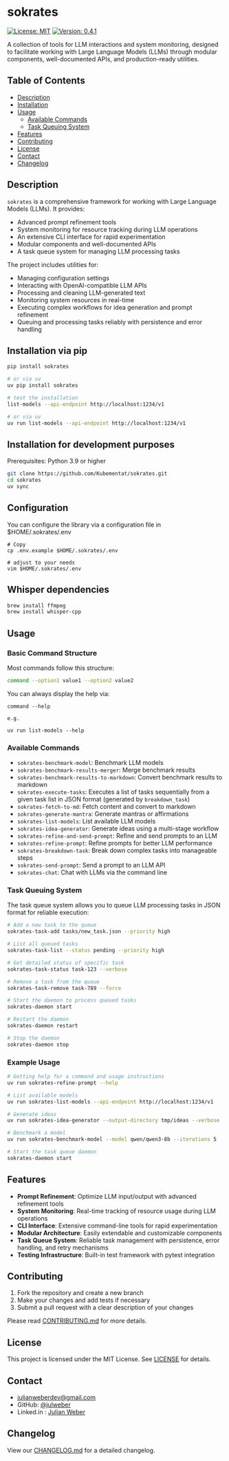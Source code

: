 # sokrates

[![License: MIT](https://img.shields.io/badge/License-MIT-blue.svg)](https://opensource.org/licenses/MIT)
[![Version: 0.4.1](https://img.shields.io/badge/Version-0.4.1-brightgreen.svg)](https://github.com/Kubementat/sokrates)

A collection of tools for LLM interactions and system monitoring, designed to facilitate working with Large Language Models (LLMs) through modular components, well-documented APIs, and production-ready utilities.

## Table of Contents
- [Description](#description)
- [Installation](#installation)
- [Usage](#usage)
  - [Available Commands](#available-commands)
  - [Task Queuing System](#task-queuing-system)
- [Features](#features)
- [Contributing](#contributing)
- [License](#license)
- [Contact](#contact)
- [Changelog](#changelog)

## Description

`sokrates` is a comprehensive framework for working with Large Language Models (LLMs). It provides:

- Advanced prompt refinement tools
- System monitoring for resource tracking during LLM operations
- An extensive CLI interface for rapid experimentation
- Modular components and well-documented APIs
- A task queue system for managing LLM processing tasks

The project includes utilities for:
- Managing configuration settings
- Interacting with OpenAI-compatible LLM APIs
- Processing and cleaning LLM-generated text
- Monitoring system resources in real-time
- Executing complex workflows for idea generation and prompt refinement
- Queuing and processing tasks reliably with persistence and error handling

## Installation via pip

```bash
pip install sokrates

# or via uv
uv pip install sokrates

# test the installation
list-models --api-endpoint http://localhost:1234/v1

# or via uv
uv run list-models --api-endpoint http://localhost:1234/v1
```

## Installation for development purposes

Prerequisites: Python 3.9 or higher

```bash
git clone https://github.com/Kubementat/sokrates.git
cd sokrates
uv sync
```

## Configuration

You can configure the library via a configuration file in $HOME/.sokrates/.env

```
# Copy
cp .env.example $HOME/.sokrates/.env

# adjust to your needs
vim $HOME/.sokrates/.env
```

## Whisper dependencies

```bash
brew install ffmpeg
brew install whisper-cpp
```

## Usage

### Basic Command Structure

Most commands follow this structure:
```bash
command --option1 value1 --option2 value2
```

You can always display the help via:
```
command --help

e.g.

uv run list-models --help
```

### Available Commands

- `sokrates-benchmark-model`: Benchmark LLM models
- `sokrates-benchmark-results-merger`: Merge benchmark results
- `sokrates-benchmark-results-to-markdown`: Convert benchmark results to markdown
- `sokrates-execute-tasks`: Executes a list of tasks sequentially from a given task list in JSON format (generated by `breakdown_task`)
- `sokrates-fetch-to-md`: Fetch content and convert to markdown
- `sokrates-generate-mantra`: Generate mantras or affirmations
- `sokrates-list-models`: List available LLM models
- `sokrates-idea-generator`: Generate ideas using a multi-stage workflow
- `sokrates-refine-and-send-prompt`: Refine and send prompts to an LLM
- `sokrates-refine-prompt`: Refine prompts for better LLM performance
- `sokrates-breakdown-task`: Break down complex tasks into manageable steps
- `sokrates-send-prompt`: Send a prompt to an LLM API
- `sokrates-chat`: Chat with LLMs via the command line

### Task Queuing System

The task queue system allows you to queue LLM processing tasks in JSON format for reliable execution:

```bash
# Add a new task to the queue
sokrates-task-add tasks/new_task.json --priority high

# List all queued tasks
sokrates-task-list --status pending --priority high

# Get detailed status of specific task
sokrates-task-status task-123 --verbose

# Remove a task from the queue
sokrates-task-remove task-789 --force

# Start the daemon to process queued tasks
sokrates-daemon start

# Restart the daemon
sokrates-daemon restart

# Stop the daemon
sokrates-daemon stop
```

### Example Usage

```bash
# Getting help for a command and usage instructions
uv run sokrates-refine-prompt --help

# List available models
uv run sokrates-list-models --api-endpoint http://localhost:1234/v1

# Generate ideas
uv run sokrates-idea-generator --output-directory tmp/ideas --verbose

# Benchmark a model
uv run sokrates-benchmark-model --model qwen/qwen3-8b --iterations 5

# Start the task queue daemon
sokrates-daemon start
```

## Features

- **Prompt Refinement**: Optimize LLM input/output with advanced refinement tools
- **System Monitoring**: Real-time tracking of resource usage during LLM operations
- **CLI Interface**: Extensive command-line tools for rapid experimentation
- **Modular Architecture**: Easily extendable and customizable components
- **Task Queue System**: Reliable task management with persistence, error handling, and retry mechanisms
- **Testing Infrastructure**: Built-in test framework with pytest integration

## Contributing

1. Fork the repository and create a new branch
2. Make your changes and add tests if necessary
3. Submit a pull request with a clear description of your changes

Please read [CONTRIBUTING.md](CONTRIBUTING.md) for more details.

## License

This project is licensed under the MIT License. See [LICENSE](LICENSE) for details.

## Contact

- [julianweberdev@gmail.com](mailto:julianweberdev@gmail.com)
- GitHub: [@julweber](https://github.com/julweber)
- Linked.in : [Julian Weber](https://www.linkedin.com/in/julianweberdev/)

## Changelog

View our [CHANGELOG.md](CHANGELOG.md) for a detailed changelog.
